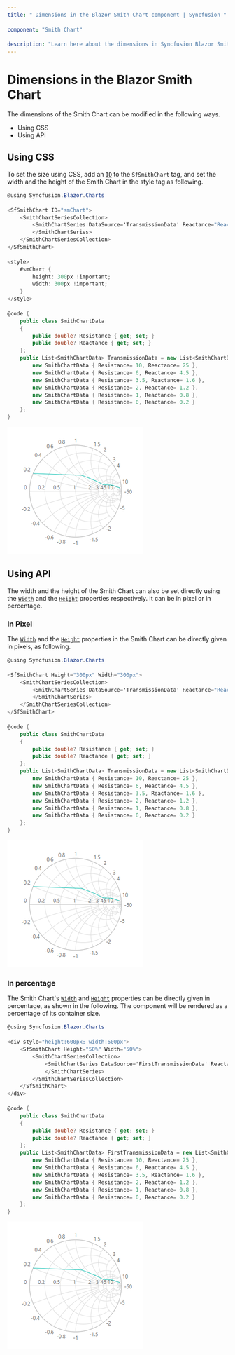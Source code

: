 ```yaml
---
title: " Dimensions in the Blazor Smith Chart component | Syncfusion "

component: "Smith Chart"

description: "Learn here about the dimensions in Syncfusion Blazor Smith Chart (SfSmithChart) component and more."
---
```


# Dimensions in the Blazor Smith Chart

The dimensions of the Smith Chart can be modified in the following ways.

* Using CSS
* Using API

## Using CSS

To set the size using CSS, add an [`ID`](https://help.syncfusion.com/cr/blazor/Syncfusion.Blazor.Charts.SfSmithChart.html#Syncfusion_Blazor_Charts_SfSmithChart_ID) to the `SfSmithChart` tag, and set the width and the height of the Smith Chart in the style tag as following.

```csharp
@using Syncfusion.Blazor.Charts

<SfSmithChart ID="smChart">
    <SmithChartSeriesCollection>
        <SmithChartSeries DataSource='TransmissionData' Reactance="Reactance" Resistance="Resistance">
        </SmithChartSeries>
    </SmithChartSeriesCollection>
</SfSmithChart>

<style>
    #smChart {
        height: 300px !important;
        width: 300px !important;
    }
</style>

@code {
    public class SmithChartData
    {
        public double? Resistance { get; set; }
        public double? Reactance { get; set; }
    };
    public List<SmithChartData> TransmissionData = new List<SmithChartData> {
        new SmithChartData { Resistance= 10, Reactance= 25 },
        new SmithChartData { Resistance= 6, Reactance= 4.5 },
        new SmithChartData { Resistance= 3.5, Reactance= 1.6 },
        new SmithChartData { Resistance= 2, Reactance= 1.2 },
        new SmithChartData { Resistance= 1, Reactance= 0.8 },
        new SmithChartData { Resistance= 0, Reactance= 0.2 }
    };
}
```

![Smith chart dimensions via CSS](./images/Dimension/smith-chart.png)

## Using API

The width and the height of the Smith Chart can also be set directly using the [`Width`](https://help.syncfusion.com/cr/blazor/Syncfusion.Blazor.Charts.SfSmithChart.html#Syncfusion_Blazor_Charts_SfSmithChart_Width) and the [`Height`](https://help.syncfusion.com/cr/blazor/Syncfusion.Blazor.Charts.SfSmithChart.html#Syncfusion_Blazor_Charts_SfSmithChart_Height) properties respectively. It can be in pixel or in percentage.

### In Pixel

The [`Width`](https://help.syncfusion.com/cr/blazor/Syncfusion.Blazor.Charts.SfSmithChart.html#Syncfusion_Blazor_Charts_SfSmithChart_Width) and the [`Height`](https://help.syncfusion.com/cr/blazor/Syncfusion.Blazor.Charts.SfSmithChart.html#Syncfusion_Blazor_Charts_SfSmithChart_Height) properties in the Smith Chart can be directly given in pixels, as following.

```csharp
@using Syncfusion.Blazor.Charts

<SfSmithChart Height="300px" Width="300px">
    <SmithChartSeriesCollection>
        <SmithChartSeries DataSource='TransmissionData' Reactance="Reactance" Resistance="Resistance">
        </SmithChartSeries>
    </SmithChartSeriesCollection>
</SfSmithChart>

@code {
    public class SmithChartData
    {
        public double? Resistance { get; set; }
        public double? Reactance { get; set; }
    };
    public List<SmithChartData> TransmissionData = new List<SmithChartData> {
        new SmithChartData { Resistance= 10, Reactance= 25 },
        new SmithChartData { Resistance= 6, Reactance= 4.5 },
        new SmithChartData { Resistance= 3.5, Reactance= 1.6 },
        new SmithChartData { Resistance= 2, Reactance= 1.2 },
        new SmithChartData { Resistance= 1, Reactance= 0.8 },
        new SmithChartData { Resistance= 0, Reactance= 0.2 }
    };
}
```

![Setting dimensions in pixel](./images/Dimension/smith-chart.png)

### In percentage

The Smith Chart's [`Width`](https://help.syncfusion.com/cr/blazor/Syncfusion.Blazor.Charts.SfSmithChart.html#Syncfusion_Blazor_Charts_SfSmithChart_Width) and [`Height`](https://help.syncfusion.com/cr/blazor/Syncfusion.Blazor.Charts.SfSmithChart.html#Syncfusion_Blazor_Charts_SfSmithChart_Height) properties can be directly given in percentage, as shown in the following. The component will be rendered as a percentage of its container size.

```csharp
@using Syncfusion.Blazor.Charts

<div style="height:600px; width:600px">
    <SfSmithChart Height="50%" Width="50%">
        <SmithChartSeriesCollection>
            <SmithChartSeries DataSource='FirstTransmissionData' Reactance="Reactance" Resistance="Resistance">
            </SmithChartSeries>
        </SmithChartSeriesCollection>
    </SfSmithChart>
</div>

@code {
    public class SmithChartData
    {
        public double? Resistance { get; set; }
        public double? Reactance { get; set; }
    };
    public List<SmithChartData> FirstTransmissionData = new List<SmithChartData> {
        new SmithChartData { Resistance= 10, Reactance= 25 },
        new SmithChartData { Resistance= 6, Reactance= 4.5 },
        new SmithChartData { Resistance= 3.5, Reactance= 1.6 },
        new SmithChartData { Resistance= 2, Reactance= 1.2 },
        new SmithChartData { Resistance= 1, Reactance= 0.8 },
        new SmithChartData { Resistance= 0, Reactance= 0.2 }
    };
}
```

![Setting dimensions in percentage](./images/Dimension/smith-chart.png)